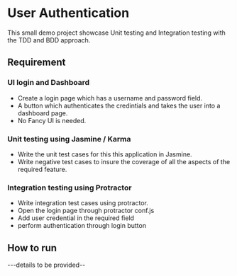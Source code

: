 # User Authentication
This small demo project showcase Unit testing and Integration testing with the TDD and BDD approach.

## Requirement 
### UI login and Dashboard
* Create a login page which has a username and password field. 
* A button which authenticates the credintials and takes the user into a dashboard page. 
* No Fancy UI is needed.

### Unit testing using Jasmine / Karma
* Write the unit test cases for this this application in Jasmine.
* Write negative test cases to insure the coverage of all the aspects of the required feature.

### Integration testing using Protractor
* Write integration test cases using protractor.
* Open the login page through protractor conf.js
* Add user credential in the required field
* perform authentication through login button


## How to run
---details to be provided--
